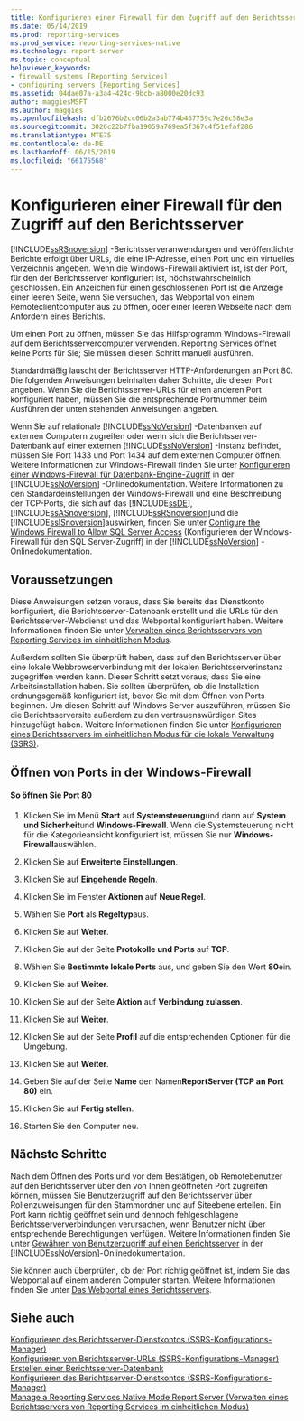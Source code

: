 ```yaml
---
title: Konfigurieren einer Firewall für den Zugriff auf den Berichtsserver | Microsoft-Dokumentation
ms.date: 05/14/2019
ms.prod: reporting-services
ms.prod_service: reporting-services-native
ms.technology: report-server
ms.topic: conceptual
helpviewer_keywords:
- firewall systems [Reporting Services]
- configuring servers [Reporting Services]
ms.assetid: 04dae07a-a3a4-424c-9bcb-a8000e20dc93
author: maggiesMSFT
ms.author: maggies
ms.openlocfilehash: dfb2676b2cc06b2a3ab774b467759c7e26c58e3a
ms.sourcegitcommit: 3026c22b7fba19059a769ea5f367c4f51efaf286
ms.translationtype: MTE75
ms.contentlocale: de-DE
ms.lasthandoff: 06/15/2019
ms.locfileid: "66175568"
---
```

# <a name="configure-a-firewall-for-report-server-access"></a>Konfigurieren einer Firewall für den Zugriff auf den Berichtsserver
  [!INCLUDE[ssRSnoversion](../../includes/ssrsnoversion-md.md)] -Berichtsserveranwendungen und veröffentlichte Berichte erfolgt über URLs, die eine IP-Adresse, einen Port und ein virtuelles Verzeichnis angeben. Wenn die Windows-Firewall aktiviert ist, ist der Port, für den der Berichtsserver konfiguriert ist, höchstwahrscheinlich geschlossen. Ein Anzeichen für einen geschlossenen Port ist die Anzeige einer leeren Seite, wenn Sie versuchen, das Webportal von einem Remoteclientcomputer aus zu öffnen, oder einer leeren Webseite nach dem Anfordern eines Berichts.  
  
 Um einen Port zu öffnen, müssen Sie das Hilfsprogramm Windows-Firewall auf dem Berichtsservercomputer verwenden. Reporting Services öffnet keine Ports für Sie; Sie müssen diesen Schritt manuell ausführen.  
  
 Standardmäßig lauscht der Berichtsserver HTTP-Anforderungen an Port 80. Die folgenden Anweisungen beinhalten daher Schritte, die diesen Port angeben. Wenn Sie die Berichtsserver-URLs für einen anderen Port konfiguriert haben, müssen Sie die entsprechende Portnummer beim Ausführen der unten stehenden Anweisungen angeben.  
  
 Wenn Sie auf relationale [!INCLUDE[ssNoVersion](../../includes/ssnoversion-md.md)] -Datenbanken auf externen Computern zugreifen oder wenn sich die Berichtsserver-Datenbank auf einer externen [!INCLUDE[ssNoVersion](../../includes/ssnoversion-md.md)] -Instanz befindet, müssen Sie Port 1433 und Port 1434 auf dem externen Computer öffnen. Weitere Informationen zur Windows-Firewall finden Sie unter [Konfigurieren einer Windows-Firewall für Datenbank-Engine-Zugriff](../../database-engine/configure-windows/configure-a-windows-firewall-for-database-engine-access.md) in der [!INCLUDE[ssNoVersion](../../includes/ssnoversion-md.md)] -Onlinedokumentation. Weitere Informationen zu den Standardeinstellungen der Windows-Firewall und eine Beschreibung der TCP-Ports, die sich auf das [!INCLUDE[ssDE](../../includes/ssde-md.md)], [!INCLUDE[ssASnoversion](../../includes/ssasnoversion-md.md)], [!INCLUDE[ssRSnoversion](../../includes/ssrsnoversion-md.md)]und die [!INCLUDE[ssISnoversion](../../includes/ssisnoversion-md.md)]auswirken, finden Sie unter [Configure the Windows Firewall to Allow SQL Server Access](../../sql-server/install/configure-the-windows-firewall-to-allow-sql-server-access.md) (Konfigurieren der Windows-Firewall für den SQL Server-Zugriff) in der [!INCLUDE[ssNoVersion](../../includes/ssnoversion-md.md)] -Onlinedokumentation.  
  
## <a name="prerequisites"></a>Voraussetzungen  
 Diese Anweisungen setzen voraus, dass Sie bereits das Dienstkonto konfiguriert, die Berichtsserver-Datenbank erstellt und die URLs für den Berichtsserver-Webdienst und das Webportal konfiguriert haben. Weitere Informationen finden Sie unter [Verwalten eines Berichtsservers von Reporting Services im einheitlichen Modus](../../reporting-services/report-server/manage-a-reporting-services-native-mode-report-server.md).  
  
 Außerdem sollten Sie überprüft haben, dass auf den Berichtsserver über eine lokale Webbrowserverbindung mit der lokalen Berichtsserverinstanz zugegriffen werden kann. Dieser Schritt setzt voraus, dass Sie eine Arbeitsinstallation haben. Sie sollten überprüfen, ob die Installation ordnungsgemäß konfiguriert ist, bevor Sie mit dem Öffnen von Ports beginnen. Um diesen Schritt auf Windows Server auszuführen, müssen Sie die Berichtsserversite außerdem zu den vertrauenswürdigen Sites hinzugefügt haben. Weitere Informationen finden Sie unter [Konfigurieren eines Berichtsservers im einheitlichen Modus für die lokale Verwaltung &#40;SSRS&#41;](../../reporting-services/report-server/configure-a-native-mode-report-server-for-local-administration-ssrs.md).  
  
## <a name="opening-ports-in-windows-firewall"></a>Öffnen von Ports in der Windows-Firewall  
  
#### <a name="to-open-port-80"></a>So öffnen Sie Port 80  
  
1.  Klicken Sie im Menü **Start** auf **Systemsteuerung**und dann auf **System und Sicherheit**und **Windows-Firewall**. Wenn die Systemsteuerung nicht für die Kategorieansicht konfiguriert ist, müssen Sie nur **Windows-Firewall**auswählen.  
  
2.  Klicken Sie auf **Erweiterte Einstellungen**.  
  
3.  Klicken Sie auf **Eingehende Regeln**.  
  
4.  Klicken Sie im Fenster **Aktionen** auf **Neue Regel**.  
  
5.  Wählen Sie **Port** als **Regeltyp**aus.  
  
6.  Klicken Sie auf **Weiter**.  
  
7.  Klicken Sie auf der Seite **Protokolle und Ports** auf **TCP**.  
  
8.  Wählen Sie **Bestimmte lokale Ports** aus, und geben Sie den Wert **80**ein.  
  
9. Klicken Sie auf **Weiter**.  
  
10. Klicken Sie auf der Seite **Aktion** auf **Verbindung zulassen**.  
  
11. Klicken Sie auf **Weiter**.  
  
12. Klicken Sie auf der Seite **Profil** auf die entsprechenden Optionen für die Umgebung.  
  
13. Klicken Sie auf **Weiter**.  
  
14. Geben Sie auf der Seite **Name** den Namen**ReportServer (TCP an Port 80)** ein.  
  
15. Klicken Sie auf **Fertig stellen**.  
  
16. Starten Sie den Computer neu.  
  
## <a name="next-steps"></a>Nächste Schritte  
 Nach dem Öffnen des Ports und vor dem Bestätigen, ob Remotebenutzer auf den Berichtsserver über den von Ihnen geöffneten Port zugreifen können, müssen Sie Benutzerzugriff auf den Berichtsserver über Rollenzuweisungen für den Stammordner und auf Siteebene erteilen. Ein Port kann richtig geöffnet sein und dennoch fehlgeschlagene Berichtsserververbindungen verursachen, wenn Benutzer nicht über entsprechende Berechtigungen verfügen. Weitere Informationen finden Sie unter [Gewähren von Benutzerzugriff auf einen Berichtsserver](../../reporting-services/security/grant-user-access-to-a-report-server.md) in der [!INCLUDE[ssNoVersion](../../includes/ssnoversion-md.md)]-Onlinedokumentation.  
  
 Sie können auch überprüfen, ob der Port richtig geöffnet ist, indem Sie das Webportal auf einem anderen Computer starten. Weitere Informationen finden Sie unter [Das Webportal eines Berichtsservers](../../reporting-services/web-portal-ssrs-native-mode.md).
  
## <a name="see-also"></a>Siehe auch  
 [Konfigurieren des Berichtsserver-Dienstkontos &#40;SSRS-Konfigurations-Manager&#41;](../../reporting-services/install-windows/configure-the-report-server-service-account-ssrs-configuration-manager.md)   
 [Konfigurieren von Berichtsserver-URLs &#40;SSRS-Konfigurations-Manager&#41;](../../reporting-services/install-windows/configure-report-server-urls-ssrs-configuration-manager.md)   
 [Erstellen einer Berichtsserver-Datenbank](../../reporting-services/install-windows/ssrs-report-server-create-a-report-server-database.md)   
 [Konfigurieren des Berichtsserver-Dienstkontos &#40;SSRS-Konfigurations-Manager&#41;](../../reporting-services/install-windows/configure-the-report-server-service-account-ssrs-configuration-manager.md)   
 [Manage a Reporting Services Native Mode Report Server (Verwalten eines Berichtsservers von Reporting Services im einheitlichen Modus)](../../reporting-services/report-server/manage-a-reporting-services-native-mode-report-server.md)  
  
  
